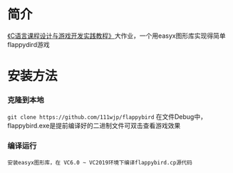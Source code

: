 # 简介
[《C语言课程设计与游戏开发实践教程》](https://zhuanlan.zhihu.com/p/28264721)大作业，一个用easyx图形库实现得简单flappydird游戏

# 安装方法
### 克隆到本地
` git clone https://github.com/111wjp/flappybird `
    在文件Debug中，flappybird.exe是提前编译好的二进制文件可双击查看游戏效果

### 编译运行
    安装easyx图形库，在 VC6.0 ~ VC2019环境下编译flappybird.cp源代码
